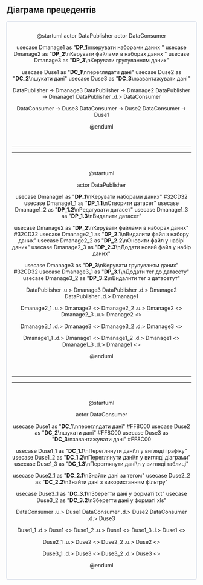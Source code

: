 </center>

 ## Дiаграма прецедентiв


<center style="
    border-radius:4px;
    border: 1px solid #cfd7e6;
    box-shadow: 0 1px 3px 0 rgba(89,105,129,.05), 0 1px 1px 0 rgba(0,0,0,.025);
    padding: 1em;"
>


@startuml
  actor DataPublisher
  actor DataConsumer
  
  usecase Dmanage1 as "<b>DP_1</b>\nкерувати наборами даних "
  usecase Dmanage2 as "<b>DP_2</b>\nКерувати файлами в наборах даних "
  usecase Dmanage3 as "<b>DP_3</b>\nКерувати групуванням даних"


  usecase Duse1 as "<b>DC_1</b>\nпереглядати данi"
  usecase Duse2 as "<b>DC_2</b>\nшукати данi"
  usecase Duse3 as "<b>DC_3</b>\nзавантажувати данi"
  
  DataPublisher -> Dmanage3
  DataPublisher -> Dmanage2
  DataPublisher -> Dmanage1
  DataPublisher .d.> DataConsumer
 
  
  DataConsumer -> Duse3
  DataConsumer -> Duse2
  DataConsumer -> Duse1
  

  
@enduml

$~~~~~~~~~~~~$
___
___
$~~~~~~~~~~~~$

@startuml

  actor DataPublisher
  
  usecase Dmanage1 as "<b>DP_1</b>\nКерувати наборами даних" #32CD32
  usecase Dmanage1_1 as "<b>DP_1.1</b>\nСтворити датасет"
  usecase Dmanage1_2 as "<b>DP_1.2</b>\nРедагувати датасет"
  usecase Dmanage1_3 as "<b>DP_1.3</b>\nВидалити датасет"



  usecase Dmanage2 as "<b>DP_2</b>\nКерувати файлами в наборах даних" #32CD32
  usecase Dmanage2_1 as "<b>DP_2.1</b>\nВидалити файл з набору даних"
  usecase Dmanage2_2 as "<b>DP_2.2</b>\nОновити файл у набірі даних"
  usecase Dmanage2_3 as "<b>DP_2.3</b>\nДодати новий файл у набір даних"


  usecase Dmanage3 as "<b>DP_3</b>\nКерувати групуваням даних" #32CD32
  usecase Dmanage3_1 as "<b>DP_3.1</b>\nДодати тег до датасету"
  usecase Dmanage3_2 as "<b>DP_3.2</b>\nВидалити тег з датасетут"
 
  

  DataPublisher .u.> Dmanage3
  DataPublisher .d.> Dmanage2
  DataPublisher .d.> Dmanage1

  Dmanage2_1 .u.> Dmanage2 <<extends>>
  Dmanage2_2 .u.> Dmanage2 <<extends>>
  Dmanage2_3 .u.> Dmanage2 <<extends>>

  Dmanage3_1 .d.> Dmanage3 <<extends>>
  Dmanage3_2 .d.> Dmanage3 <<extends>>


  Dmanage1_1 .d.> Dmanage1 <<extends>>
  Dmanage1_2 .d.> Dmanage1 <<extends>>
  Dmanage1_3 .d.> Dmanage1 <<extends>>

          

  
@enduml

$~~~~~~~~~~~~$
___
___
$~~~~~~~~~~~~$

@startuml

actor DataConsumer
  
  usecase Duse1 as "<b>DC_1</b>\nпереглядати данi" #FF8C00
  usecase Duse2 as "<b>DC_2</b>\nшукати данi" #FF8C00
  usecase Duse3 as "<b>DC_3</b>\nзавантажувати данi" #FF8C00
  
  usecase Duse1_1 as "<b>DC_1.1</b>\nПереглянути дані\n у вигляді графіку"
  usecase Duse1_2 as "<b>DC_1.2</b>\nПереглянути дані\n у вигляді діаграми"
  usecase Duse1_3 as "<b>DC_1.3</b>\nПереглянути дані\n у вигляді таблиці"
  
  usecase Duse2_1 as "<b>DC_2.1</b>\nЗнайти дані за тегом"
  usecase Duse2_2 as "<b>DC_2.2</b>\nЗнайти дані з використанням фільтру"
  
  usecase Duse3_1 as "<b>DC_3.1</b>\nЗберегти дані у форматі txt"
  usecase Duse3_2 as "<b>DC_3.2</b>\nЗберегти дані у форматі xls"

  
  


 
  

  DataConsumer .u.> Duse1
  DataConsumer .d.> Duse2
  DataConsumer .d.> Duse3
  
  Duse1_1 .d.> Duse1 <<extends>>
  Duse1_2 .u.> Duse1 <<extends>>
  Duse1_3 .l.> Duse1 <<extends>>

  Duse2_1 .u.> Duse2 <<extends>>
  Duse2_2 .u.> Duse2 <<extends>>

  Duse3_1 .d.> Duse3 <<extends>>
  Duse3_2 .d.> Duse3 <<extends>>





  
@enduml

</center>

